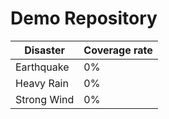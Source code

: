 # Demo Repository

| Disaster         | Coverage rate |
| ---------------- | ------------- |
| Earthquake       | 0%            |
| Heavy Rain       | 0%            |
| Strong Wind      | 0%            |
